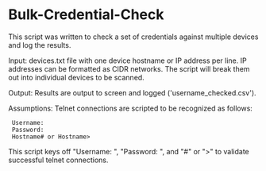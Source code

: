 # Bulk-Credential-Check

This script was written to check a set of credentials against multiple devices and log the results. 

Input: devices.txt file with one device hostname or IP address per line. IP addresses can be formatted as CIDR networks. The script will break them out into individual devices to be scanned.

Output: Results are output to screen and logged ('username_checked.csv').

Assumptions: Telnet connections are scripted to be recognized as follows:

     Username:
     Password:
     Hostname# or Hostname>

This script keys off "Username: ", "Password: ", and "#" or ">" to validate successful telnet connections.
